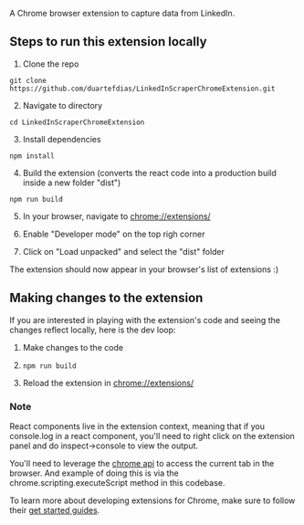 A Chrome browser extension to capture data from LinkedIn.

## Steps to run this extension locally

1. Clone the repo

```
git clone https://github.com/duartefdias/LinkedInScraperChromeExtension.git
```

2. Navigate to directory

```
cd LinkedInScraperChromeExtension
```

3. Install dependencies

```
npm install
```

4. Build the extension (converts the react code into a production build inside a new folder "dist")

```
npm run build
```

5. In your browser, navigate to [chrome://extensions/](chrome://extensions/)

6. Enable "Developer mode" on the top righ corner

7. Click on "Load unpacked" and select the "dist" folder

The extension should now appear in your browser's list of extensions :)

## Making changes to the extension

If you are interested in playing with the extension's code and seeing the changes reflect locally, here is the dev loop:

1. Make changes to the code

2. ```npm run build```

3. Reload the extension in [chrome://extensions/](chrome://extensions/)

### Note
 React components live in the extension context, meaning that if you console.log in a react component, you'll need to right click on the extension panel and do inspect->console to view the output.

 You'll need to leverage the [chrome api](https://developer.chrome.com/docs/extensions/reference/api) to access the current tab in the browser. And example of doing this is via the chrome.scripting.executeScript method in this codebase.

To learn more about developing extensions for Chrome, make sure to follow their [get started guides](https://developer.chrome.com/docs/extensions/get-started).
